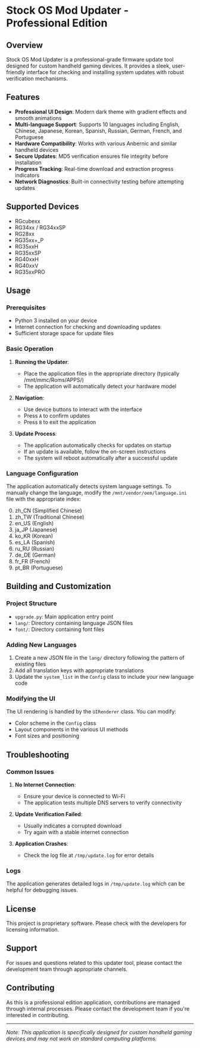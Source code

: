 # Stock OS Mod Updater - Professional Edition

## Overview

Stock OS Mod Updater is a professional-grade firmware update tool designed for custom handheld gaming devices. It provides a sleek, user-friendly interface for checking and installing system updates with robust verification mechanisms.

## Features

- **Professional UI Design**: Modern dark theme with gradient effects and smooth animations
- **Multi-language Support**: Supports 10 languages including English, Chinese, Japanese, Korean, Spanish, Russian, German, French, and Portuguese
- **Hardware Compatibility**: Works with various Anbernic and similar handheld devices
- **Secure Updates**: MD5 verification ensures file integrity before installation
- **Progress Tracking**: Real-time download and extraction progress indicators
- **Network Diagnostics**: Built-in connectivity testing before attempting updates

## Supported Devices

- RGcubexx
- RG34xx / RG34xxSP
- RG28xx
- RG35xx+_P
- RG35xxH
- RG35xxSP
- RG40xxH
- RG40xxV
- RG35xxPRO

## Usage

### Prerequisites
- Python 3 installed on your device
- Internet connection for checking and downloading updates
- Sufficient storage space for update files

### Basic Operation

1. **Running the Updater**:
   - Place the application files in the appropriate directory (typically /mnt/mmc/Roms/APPS/)
   - The application will automatically detect your hardware model

2. **Navigation**:
   - Use device buttons to interact with the interface
   - Press `A` to confirm updates
   - Press `B` to exit the application

3. **Update Process**:
   - The application automatically checks for updates on startup
   - If an update is available, follow the on-screen instructions
   - The system will reboot automatically after a successful update

### Language Configuration

The application automatically detects system language settings. To manually change the language, modify the `/mnt/vendor/oem/language.ini` file with the appropriate index:

0. zh_CN (Simplified Chinese)
1. zh_TW (Traditional Chinese)
2. en_US (English)
3. ja_JP (Japanese)
4. ko_KR (Korean)
5. es_LA (Spanish)
6. ru_RU (Russian)
7. de_DE (German)
8. fr_FR (French)
9. pt_BR (Portuguese)

## Building and Customization

### Project Structure
- `upgrade.py`: Main application entry point
- `lang/`: Directory containing language JSON files
- `font/`: Directory containing font files

### Adding New Languages

1. Create a new JSON file in the `lang/` directory following the pattern of existing files
2. Add all translation keys with appropriate translations
3. Update the `system_list` in the `Config` class to include your new language code

### Modifying the UI

The UI rendering is handled by the `UIRenderer` class. You can modify:
- Color scheme in the `Config` class
- Layout components in the various UI methods
- Font sizes and positioning

## Troubleshooting

### Common Issues

1. **No Internet Connection**:
   - Ensure your device is connected to Wi-Fi
   - The application tests multiple DNS servers to verify connectivity

2. **Update Verification Failed**:
   - Usually indicates a corrupted download
   - Try again with a stable internet connection

3. **Application Crashes**:
   - Check the log file at `/tmp/update.log` for error details

### Logs

The application generates detailed logs in `/tmp/update.log` which can be helpful for debugging issues.

## License

This project is proprietary software. Please check with the developers for licensing information.

## Support

For issues and questions related to this updater tool, please contact the development team through appropriate channels.

## Contributing

As this is a professional edition application, contributions are managed through internal processes. Please contact the development team if you're interested in contributing.

---

*Note: This application is specifically designed for custom handheld gaming devices and may not work on standard computing platforms.*
